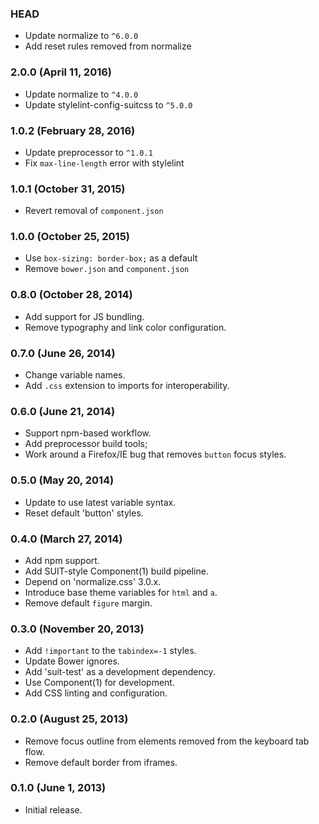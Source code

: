 ### HEAD

* Update normalize to `^6.0.0`
* Add reset rules removed from normalize

### 2.0.0 (April 11, 2016)

* Update normalize to `^4.0.0`
* Update stylelint-config-suitcss to `^5.0.0`

### 1.0.2 (February 28, 2016)

* Update preprocessor to `^1.0.1`
* Fix `max-line-length` error with stylelint

### 1.0.1 (October 31, 2015)

* Revert removal of `component.json`

### 1.0.0 (October 25, 2015)

* Use `box-sizing: border-box;` as a default
* Remove `bower.json` and `component.json`

### 0.8.0 (October 28, 2014)

* Add support for JS bundling.
* Remove typography and link color configuration.

### 0.7.0 (June 26, 2014)

* Change variable names.
* Add `.css` extension to imports for interoperability.

### 0.6.0 (June 21, 2014)

* Support npm-based workflow.
* Add preprocessor build tools;
* Work around a Firefox/IE bug that removes `button` focus styles.

### 0.5.0 (May 20, 2014)

* Update to use latest variable syntax.
* Reset default 'button' styles.

### 0.4.0 (March 27, 2014)

* Add npm support.
* Add SUIT-style Component(1) build pipeline.
* Depend on 'normalize.css' 3.0.x.
* Introduce base theme variables for `html` and `a`.
* Remove default `figure` margin.

### 0.3.0 (November 20, 2013)

* Add `!important` to the `tabindex=-1` styles.
* Update Bower ignores.
* Add 'suit-test' as a development dependency.
* Use Component(1) for development.
* Add CSS linting and configuration.

### 0.2.0 (August 25, 2013)

* Remove focus outline from elements removed from the keyboard tab flow.
* Remove default border from iframes.

### 0.1.0 (June 1, 2013)

* Initial release.
